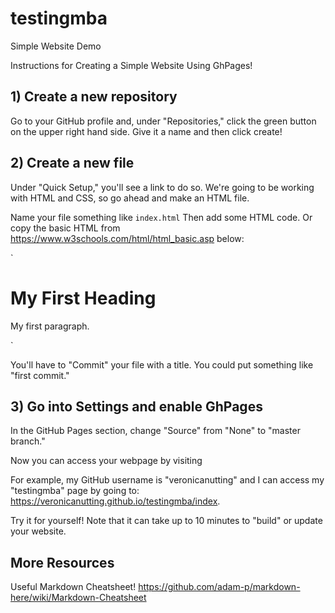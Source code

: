 # testingmba
Simple Website Demo

Instructions for Creating a Simple Website Using GhPages!

## 1) Create a new repository
Go to your GitHub profile and, under "Repositories," click the green button on the upper right hand side. Give it a name and then click create!

## 2) Create a new file
Under "Quick Setup," you'll see a link to do so. We're going to be working with HTML and CSS, so go ahead and make an HTML file.

Name your file something like `index.html`
Then add some HTML code. Or copy the basic HTML from https://www.w3schools.com/html/html_basic.asp below:

`<!DOCTYPE html>
<html>
<body>

<h1>My First Heading</h1>
<p>My first paragraph.</p>

</body>
</html>`

You'll have to "Commit" your file with a title. You could put something like "first commit."

## 3) Go into Settings and enable GhPages

In the GitHub Pages section, change "Source" from "None" to "master branch."


Now you can access your webpage by visiting 

For example, my GitHub username is "veronicanutting" and I can access my "testingmba" page by going to: https://veronicanutting.github.io/testingmba/index.

Try it for yourself! Note that it can take up to 10 minutes to "build" or update your website.


## More Resources

Useful Markdown Cheatsheet!
https://github.com/adam-p/markdown-here/wiki/Markdown-Cheatsheet
